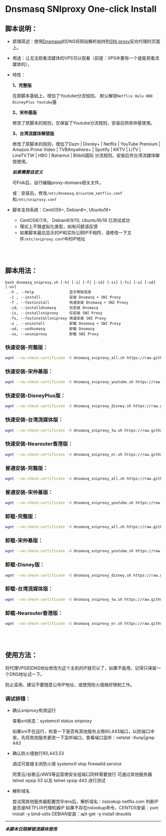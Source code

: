 # Dnsmasq SNIproxy One-click Install

## 脚本说明：
 
* 原理简述：使用[Dnsmasq](http://thekelleys.org.uk/dnsmasq/doc.html)的DNS将网站解析劫持到[SNI proxy](https://github.com/dlundquist/sniproxy)反向代理的页面上。

* 用途：让无法观看流媒体的VPS可以观看（前提：VPS中要有一个是能观看流媒体的）。

* 特性：

    **1、完整版**

    在原脚本基础上，增加了Youtube分流规则。
    默认解锁`Netflix Hulu HBO DisneyPlus Youtube`[等](https://github.com/codionx/dnsmasq_sniproxy_install/blob/master/proxy-domains-all.txt)

   **2、宋仲基版**

    修改了原脚本的规则，仅保留了Youtube分流规则，安装后供宋仲基使用。
    
   **3、台湾流媒体解锁版**

    修改了原脚本的规则，增加了Dazn | Disney+ | Netflix | YouTube Premium | Amazon Prime Video | TVBAnywhere+ | Spotify | KKTV | LiTV | LineTV.TW | HBO | Bahamut | Bilibili国际 分流规则，安装后供台湾流媒体解锁使用。

   ***如果需要自定义***

    可Folk后，自行编辑proxy-domians相关文件。

    或：安装后，修改`/etc/dnsmasq.d/custom_netflix.conf`和`/etc/sniproxy.conf`



* 脚本支持系统：CentOS6+, Debian8+, Ubuntu16+
    * CentOS6/7/8， Debian8/9/10, Ubuntu16/18 已测试成功
    * 理论上不限虚拟化类型，如有问题请反馈
    * 如果脚本最后显示的IP和实际公网IP不相符，请修改一下文件`/etc/sniproxy.conf`中的IP地址

<br /><br />

## 脚本用法：

    bash dnsmasq_sniproxy.sh [-h] [-i] [-f] [-id] [-is] [-fs] [-u] [-ud] [-us]
      -h , --help                显示帮助信息
      -i , --install             安装 Dnsmasq + SNI Proxy
      -f , --fastinstall         快速安装 Dnsmasq + SNI Proxy
      -id, --installdnsmasq      仅安装 Dnsmasq
      -is, --installsniproxy     仅安装 SNI Proxy
      -fs, --fastinstallsniproxy 快速安装 SNI Proxy
      -u , --uninstall           卸载 Dnsmasq + SNI Proxy
      -ud, --undnsmasq           卸载 Dnsmasq
      -us, --unsniproxy          卸载 SNI Proxy

### 快速安装-完整版：
``` Bash
wget --no-check-certificate -O dnsmasq_sniproxy_all.sh https://raw.githubusercontent.com/codionx/dnsmasq_sniproxy_install/master/dnsmasq_sniproxy_all.sh && bash dnsmasq_sniproxy_all.sh -f
```
### 快速安装-宋仲基版：
``` Bash
wget --no-check-certificate -O dnsmasq_sniproxy_youtube.sh https://raw.githubusercontent.com/codionx/dnsmasq_sniproxy_install/master/dnsmasq_sniproxy_youtube.sh && bash dnsmasq_sniproxy_youtube.sh -f
```
### 快速安装-DisneyPlus版：
``` Bash
wget --no-check-certificate -O dnsmasq_sniproxy_disney.sh https://raw.githubusercontent.com/codionx/dnsmasq_sniproxy_install/master/dnsmasq_sniproxy_disney.sh && bash dnsmasq_sniproxy_disney.sh -f
```
### 快速安装-台湾流媒体版：
``` Bash
wget --no-check-certificate -O dnsmasq_sniproxy_tw.sh https://raw.githubusercontent.com/codionx/dnsmasq_sniproxy_install/master/dnsmasq_sniproxy_tw.sh && bash dnsmasq_sniproxy_tw.sh -f
```

### 快速安装-Nearouter香港版：
``` Bash
wget --no-check-certificate -O dnsmasq_sniproxy_nr.sh https://raw.githubusercontent.com/codionx/dnsmasq_sniproxy_install/master/dnsmasq_sniproxy_nr.sh && bash dnsmasq_sniproxy_nr.sh -f
```

### 普通安装-完整版：
``` Bash
wget --no-check-certificate -O dnsmasq_sniproxy_all.sh https://raw.githubusercontent.com/codionx/dnsmasq_sniproxy_install/master/dnsmasq_sniproxy_all.sh && bash dnsmasq_sniproxy_all.sh -i
```
### 普通安装-宋仲基版：
``` Bash
wget --no-check-certificate -O dnsmasq_sniproxy_youtube.sh https://raw.githubusercontent.com/codionx/dnsmasq_sniproxy_install/master/dnsmasq_sniproxy_youtube.sh && bash dnsmasq_sniproxy_youtube.sh -i
```

### 卸载-完整版：
``` Bash
wget --no-check-certificate -O dnsmasq_sniproxy_all.sh https://raw.githubusercontent.com/codionx/dnsmasq_sniproxy_install/master/dnsmasq_sniproxy_all.sh && bash dnsmasq_sniproxy_all.sh -u
```
### 卸载-宋仲基版：
``` Bash
wget --no-check-certificate -O dnsmasq_sniproxy_youtube.sh https://raw.githubusercontent.com/codionx/dnsmasq_sniproxy_install/master/dnsmasq_sniproxy_youtube.sh && bash dnsmasq_sniproxy_youtube.sh -u
```
### 卸载-Disney版：
``` Bash
wget --no-check-certificate -O dnsmasq_sniproxy_disney.sh https://raw.githubusercontent.com/codionx/dnsmasq_sniproxy_install/master/dnsmasq_sniproxy_disney.sh && bash dnsmasq_sniproxy_disney.sh -u
```
### 卸载-台湾流媒体版：
``` Bash
wget --no-check-certificate -O dnsmasq_sniproxy_tw.sh https://raw.githubusercontent.com/codionx/dnsmasq_sniproxy_install/master/dnsmasq_sniproxy_tw.sh && bash dnsmasq_sniproxy_tw.sh -u
```

### 卸载-Nearouter香港版：
``` Bash
wget --no-check-certificate -O dnsmasq_sniproxy_nr.sh https://raw.githubusercontent.com/codionx/dnsmasq_sniproxy_install/master/dnsmasq_sniproxy_nr.sh && bash dnsmasq_sniproxy_nr.sh -u
```
<br /><br />
## 使用方法：
将代理VPS的DNS地址修改为这个主机的IP就可以了，如果不能用，记得只保留一个DNS地址试一下。

防止滥用，建议不要随意公布IP地址，或使用防火墙做好限制工作。

### 调试排错：
- 确认sniproxy有效运行

  查看sni状态：systemctl status sniproxy

  如果sni不在运行，检查一下是否有其他服务占用80,443端口，以防端口冲突，先将其他服务更改一下监听端口，查看端口监听：netstat -tlunp|grep 443

- 确认防火墙放行80,443,53

  调试可直接关闭防火墙 systemctl stop firewalld.service

  阿里云/谷歌云/AWS等运营商安全组端口同样需要放行
  可通过其他服务器 telnet vpsip 53 以及 telnet vpsip 443 进行测试

- 解析域名

  尝试用其他服务器配置完毕dns后，解析域名：nslookup netflix.com 判断IP是否是NETFLIX代理机器IP
  如果不存在nslookup命令，CENTOS安装：yum install -y bind-utils DEBIAN安装：apt-get -y install dnsutils

---

___本脚本仅限解锁流媒体使用___
